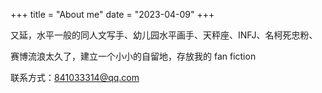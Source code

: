+++
title = "About me"
date = "2023-04-09"
+++


又延，水平一般的同人文写手、幼儿园水平画手、天秤座、INFJ、名柯死忠粉、

赛博流浪太久了，建立一个小小的自留地，存放我的 fan fiction

联系方式：841033314@qq.com

